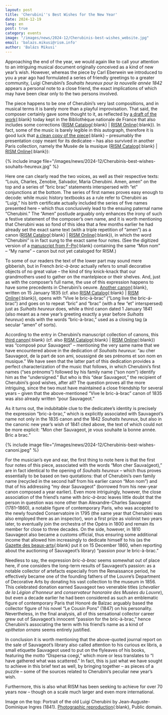 ```yaml
---
layout: post
title: 'Cherubini''s Best Wishes for the New Year'
date: 2024-12-19
lang: en
post: true
category: events
image: "/images/news/2024-12/Cherubinis-best-wishes_website.jpg"
email: 'balazs.mikusi@rism.info'
author: 'Balázs Mikusi'
---
```


Approaching the end of the year, we would again like to call your attention to an intriguing musical document originally conceived as a kind of new year’s wish. However, whereas the piece by Carl Eberwein we introduced to you a year ago had formulated a series of friendly greetings to a greater community, Luigi Cherubini’s _Souhaits heureux pour la nouvelle année 1842_ appears a personal note to a close friend, the exact implications of which may have been clear only to the two persons involved.

The piece happens to be one of Cherubini’s very last compositions, and in musical terms it is barely more than a playful improvisation. That said, the composer certainly gave some thought to it, as reflected by [a draft of the work](https://gallica.bnf.fr/ark:/12148/btv1b7400115n){:blank} today kept in the Bibliothèque nationale de France that also includes some corrections ([RISM Catalog](https://opac.rism.info/rism/Record/rism840012089){:blank} \| [RISM Online](https://rism.online/sources/840012089){:blank}). In fact, some of the music is barely legible in this autograph, therefore it is good luck that [a clean copy of the piece](https://collectionsdumusee.philharmoniedeparis.fr/image.ashx?q=https://mimo-international.com/media/CM/IMAGE/CMIM000021368.jpg){:blank} – presumably the presentation copy meant for its dedicatee – has also survived in another Paris collection, namely the Musée de la musique ([RISM Catalog](https://opac.rism.info/rism/Record/rism1001318949){:blank} \| [RISM Online](https://rism.online/sources/1001318949){:blank}):

{% include image file="/images/news/2024-12/Cherubinis-best-wishes-souhaits-heureux.jpg" %}

Here one can clearly read the two voices, as well as their respective texts: “Louis, Charles, Zenobie, Salvador, Maria Cherubini. Amen, amen” on the top and a series of “bric brac” statements interspersed with “et” conjunctions at the bottom. The series of first names proves easy enough to decode: while music history textbooks as a rule refer to Cherubini as “Luigi,” his birth certificate actually included the series of five names presented here – which thus conclusively lead to the ensuing paternal name “Cherubini.” The “Amen” postlude arguably only enhances the irony of such a festive statement of the composer’s own name, and it is worth mentioning that Cherubini was so fond of this idea that a few months earlier he had already set the exact same text (with a triple repetition of “amen”) as a canon ([RISM Catalog](https://opac.rism.info/rism/Record/rism141006){:blank} \| [RISM Online](https://rism.online/sources/141006){:blank}), in which the word “Cherubini” is in fact sung to the exact same four notes. (See the digitized version of a [manuscript from F-Pn](https://gallica.bnf.fr/ark:/12148/btv1b108617284/f77.item){:blank} containing the same “Mon nom” – “My name” – canon but not yet cataloged for RISM.)

To some of our readers the text of the lower part may sound mere gibberish, but in French _bric-à-brac_ actually refers to small decorative objects of no great value – the kind of tiny knick-knack that our grandmothers used to gather on the mantelpiece or their shelves. And, just as with the composer’s full name, the use of this expression happens to have some precedents in Cherubini’s oeuvre. [Another canon](https://gallica.bnf.fr/ark:/12148/btv1b108617284/f74.item){:blank}, written on 15 January 1835 (cf. also [RISM Catalog](https://opac.rism.info/rism/Record/rism141003){:blank} \| [RISM Online](https://rism.online/sources/141003){:blank}), opens with “Vive le bric-à-brac” (“Long live the bric-á-brac”) and goes on to repeat “bric” and “brac” (with a few “et” interspersed) just as _Suihaits heureux_ does, while a third canon dated 1 January 1841 (also meant as a new year’s greeting exactly a year before _Suihaits heureux_) ends with the words “bric-à-brac,” used as a closing tag (a secular “amen” of sorts).

According to the entry in Cherubini’s manuscript collection of canons, this [third canon](https://gallica.bnf.fr/ark:/12148/btv1b108617284/f76.item){:blank} (cf. also [RISM Catalog](https://opac.rism.info/rism/Record/rism141005){:blank} \| [RISM Online](https://rism.online/sources/141005){:blank}) was “composé pour Sauvageot” – mentioning the very same name that we have encountered above in the dedication of _Souhaits heureux_: “au cher Sauvageot, de la part de son ami, soussigné de ses prénoms et son nom en musique.” We have seen that the latter part of this dedication provides a perfect characterization of the music that follows, in which Cherubini’s first names (“ses prénoms”) followed by his family name (“son nom”) identify him as the “undersigned.” But who is this “dear Sauvageot,” the recipient of Cherubini’s good wishes, after all? The question proves all the more intriguing, since the two must have maintained a close friendship for several years – given that the above-mentioned “Vive le bric-à-brac” canon of 1835 was also already written “pour Sauvageot.”

As it turns out, the indubitable clue to the dedicatee’s identity is precisely the expression “bric-à-brac,” which is explicitly associated with Sauvageot’s name not only in the 1835 canon and the 1842 _Souhaits heureux_, but also in the canonic new year’s wish of 1841 cited above, the text of which could not be more explicit: “Mon cher Sauvageot, je vous souhaite la bonne année. Bric a brac.”

{% include image file="/images/news/2024-12/Cherubinis-best-wishes-canoni.jpeg" %}

For the musician’s eye and ear, the first thing to note here is that the first four notes of this piece, associated with the words “Mon cher Sauva(geot),” are in fact identical to the opening of _Souhaits heureux_ – which thus proves essentially to be based on two quotations: that of Cherubini’s own family name (recycled in the second half from his earlier canon “Mon nom”) and that of his addressing “my dear Sauvageot” (borrowed from his new-year canon composed a year earlier). Even more intriguingly, however, the close association of the friend’s name with _bric-à-brac_ leaves little doubt that the person in question was none other than Alexandre-Charles Sauvageot (1781–1860), a notable figure of contemporary Paris, who was accepted to the newly founded Conservatoire in 1795 (the same year that Cherubini was also employed there as an inspector), won a first prize as violinist two years later, to eventually join the orchestra of the Opéra in 1800 and remain its member for close to three decades. On the side, however, in 1810 Sauvageot also became a customs official, thus ensuring some additional income that allowed him increasingly to dedicate himself to his (as the [Gazette des beaux-arts](https://gallica.bnf.fr/ark:/12148/bpt6k203072c/f390.item){:blank} put it on 15 December 1860, when reporting about the auctioning of Sauvageot’s library) “passion pour le bric-à-brac.”

Needless to say, the expression _bric-à-brac_ seems somewhat out of place here, if one considers the long-term results of Sauvageot’s passion: as a notable collector of artefacts especially from the Renaissance period, he effectively became one of the founding fathers of the Louvre’s Department of Decorative Arts by donating his vast collection to the museum in 1856. This celebrated donation earned Sauvageot two venerable titles (_chevalier de la Légion d’honneur_ and _conservateur honoraire des Musées du Louvre_), but even a decade earlier he had been considered as such an emblematic figure of contemporary Paris that Honoré de Balzac arguably based the collector figure of his novel “Le Cousin Pons” (1847) on his personality. Nevertheless, in the final analysis, all of this sensational collector career grew out of Sauvageot’s innocent “passion for the bric-à-brac,” hence Cherubini’s associating the term with his friend’s name as a kind of _epitheton ornans_ seems entirely justified.

In conclusion it is worth mentioning that the above-quoted journal report on the sale of Sauvageot’s library also called attention to his curious ex libris, a small etiquette Sauvageot used to put on the flyleaves of his books, featuring the motto “Dispersa coegi,” which more or less translates to “I have gathered what was scattered.” In fact, this is just what we have sought to achieve in this brief text as well, by bringing together – as pieces of a puzzle – some of the sources related to Cherubini’s peculiar new year’s wish.

Furthermore, this is also what RISM has been seeking to achieve for over 70 years now – though on a scale much larger and even more international.

Image on the top: Portrait of the old Luigi Cherubini by Jean-Auguste-Dominique Ingres (1841). [Photographic reproduction](https://de.m.wikipedia.org/wiki/Datei:Jean-Auguste-Dominique_Ingres_-_Luigi_Cherubini_-_Google_Art_Project.jpg){:blank}, Public domain.
